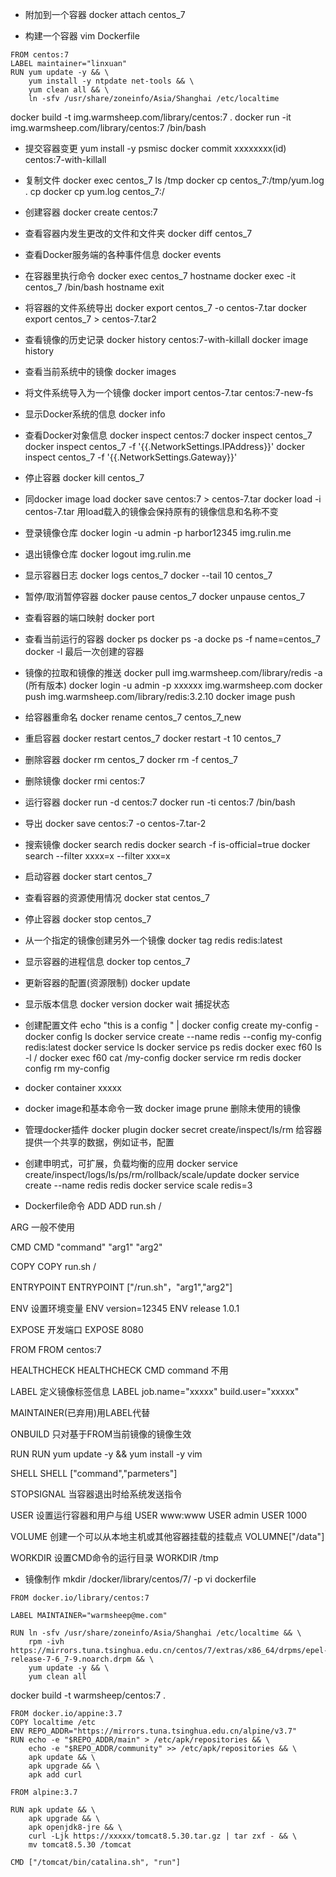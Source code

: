 
* 附加到一个容器
docker attach centos_7

* 构建一个容器
vim Dockerfile
```
FROM centos:7
LABEL maintainer="linxuan"
RUN yum update -y && \
    yum install -y ntpdate net-tools && \
    yum clean all && \
    ln -sfv /usr/share/zoneinfo/Asia/Shanghai /etc/localtime
```
docker build -t img.warmsheep.com/library/centos:7 .
docker run -it img.warmsheep.com/library/centos:7 /bin/bash

* 提交容器变更
yum install -y psmisc
docker commit xxxxxxxx(id) centos:7-with-killall

* 复制文件
docker exec centos_7 ls /tmp
docker cp centos_7:/tmp/yum.log .
cp docker cp yum.log centos_7:/

* 创建容器
docker create centos:7

* 查看容器内发生更改的文件和文件夹
docker diff centos_7

* 查看Docker服务端的各种事件信息
docker events

* 在容器里执行命令
docker exec centos_7 hostname
docker exec -it centos_7 /bin/bash
hostname
exit

* 将容器的文件系统导出
docker export centos_7 -o centos-7.tar
docker export centos_7 > centos-7.tar2

* 查看镜像的历史记录
docker history centos:7-with-killall
docker image history

* 查看当前系统中的镜像
docker images

* 将文件系统导入为一个镜像
docker import centos-7.tar centos:7-new-fs

* 显示Docker系统的信息
docker info

* 查看Docker对象信息
docker inspect centos:7
docker inspect centos_7
docker inspect centos_7 -f '{{.NetworkSettings.IPAddress}}'
docker inspect centos_7 -f '{{.NetworkSettings.Gateway}}'

* 停止容器
docker kill centos_7

* 同docker image load
docker save centos:7 > centos-7.tar
docker load -i centos-7.tar
用load载入的镜像会保持原有的镜像信息和名称不变


* 登录镜像仓库
docker login -u admin -p harbor12345 img.rulin.me

* 退出镜像仓库
docker logout img.rulin.me

* 显示容器日志
docker logs centos_7
docker --tail 10 centos_7

* 暂停/取消暂停容器
docker pause centos_7
docker unpause centos_7

* 查看容器的端口映射
docker port

* 查看当前运行的容器
docker ps
docker ps -a
docke ps -f name=centos_7
docker -l 最后一次创建的容器

* 镜像的拉取和镜像的推送
docker pull img.warmsheep.com/library/redis -a (所有版本)
docker login -u admin -p xxxxxx img.warmsheep.com
docker push img.warmsheep.com/library/redis:3.2.10
docker image push

* 给容器重命名
docker rename centos_7 centos_7_new

* 重启容器
docker restart centos_7
docker restart -t 10 centos_7

* 删除容器
docker rm centos_7
docker rm -f centos_7

* 删除镜像
docker rmi centos:7

* 运行容器
docker run -d centos:7
docker run -ti centos:7 /bin/bash

* 导出
docker save centos:7 -o centos-7.tar-2

* 搜索镜像
docker search redis
docker search -f is-official=true
docker search --filter xxxx=x --filter xxx=x

* 启动容器
docker start centos_7

* 查看容器的资源使用情况
docker stat centos_7

* 停止容器
docker stop centos_7

* 从一个指定的镜像创建另外一个镜像
docker tag redis redis:latest

* 显示容器的进程信息
docker top centos_7

* 更新容器的配置(资源限制)
docker update

* 显示版本信息
docker version
docker wait 捕捉状态

* 创建配置文件
echo "this is a config " | docker config create my-config  -
docker config ls
docker service create --name redis --config my-config redis:latest
docker service ls
docker service ps redis
docker exec f60 ls -l /
docker exec f60 cat /my-config
docker service rm redis
docker config rm my-config

* docker container xxxxx

* docker image和基本命令一致
docker image prune 删除未使用的镜像


* 管理docker插件
docker plugin
docker secret create/inspect/ls/rm 给容器提供一个共享的数据，例如证书，配置

* 创建申明式，可扩展，负载均衡的应用
docker service create/inspect/logs/ls/ps/rm/rollback/scale/update
docker service create --name redis redis
docker service scale redis=3

* Dockerfile命令
ADD
ADD run.sh /

ARG
一般不使用

CMD
CMD "command" "arg1" "arg2"

COPY
COPY run.sh /

ENTRYPOINT
ENTRYPOINT ["/run.sh"，"arg1","arg2"]


ENV
设置环境变量
ENV version=12345
ENV release 1.0.1

EXPOSE
开发端口
EXPOSE 8080

FROM
FROM centos:7


HEALTHCHECK
HEALTHCHECK CMD command
不用

LABEL
定义镜像标签信息
LABEL job.name="xxxxx" build.user="xxxxx"

MAINTAINER(已弃用)用LABEL代替

ONBUILD
只对基于FROM当前镜像的镜像生效

RUN
RUN yum update -y && yum install -y vim

SHELL
SHELL ["command","parmeters"]

STOPSIGNAL
当容器退出时给系统发送指令

USER
设置运行容器和用户与组
USER www:www
USER admin
USER 1000

VOLUME
创建一个可以从本地主机或其他容器挂载的挂载点
VOLUMNE["/data"]

WORKDIR
设置CMD命令的运行目录
WORKDIR /tmp


* 镜像制作
mkdir /docker/library/centos/7/ -p
vi dockerfile
```
FROM docker.io/library/centos:7

LABEL MAINTAINER="warmsheep@me.com"

RUN ln -sfv /usr/share/zoneinfo/Asia/Shanghai /etc/localtime && \
    rpm -ivh https://mirrors.tuna.tsinghua.edu.cn/centos/7/extras/x86_64/drpms/epel-release-7-6_7-9.noarch.drpm && \
    yum update -y && \
    yum clean all

```
docker build -t warmsheep/centos:7 .

```
FROM docker.io/appine:3.7
COPY localtime /etc
ENV REPO_ADDR="https://mirrors.tuna.tsinghua.edu.cn/alpine/v3.7"
RUN echo -e "$REPO_ADDR/main" > /etc/apk/repositories && \
    echo -e "$REPO_ADDR/community" >> /etc/apk/repositories && \
    apk update && \
    apk upgrade && \
    apk add curl
```

```
FROM alpine:3.7

RUN apk update && \
    apk upgrade && \
    apk openjdk8-jre && \
    curl -Ljk https://xxxxx/tomcat8.5.30.tar.gz | tar zxf - && \
    mv tomcat8.5.30 /tomcat

CMD ["/tomcat/bin/catalina.sh", "run"]

```



```
